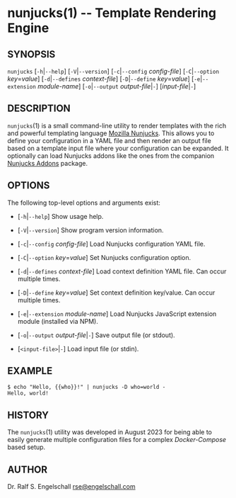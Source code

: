 
# nunjucks(1) -- Template Rendering Engine

## SYNOPSIS

`nunjucks`
\[`-h`|`--help`\]
\[`-V`|`--version`\]
\[`-c`|`--config` *config-file*\]
\[`-C`|`--option` *key*=*value*\]
\[`-d`|`--defines` *context-file*\]
\[`-D`|`--define` *key*=*value*\]
\[`-e`|`--extension` *module-name*\]
\[`-o`|`--output` *output-file*|`-`\]
\[*input-file*|`-`\]

## DESCRIPTION

`nunjucks`(1) is a small command-line utility to render templates with the rich
and powerful templating language [Mozilla Nunjucks](https://mozilla.github.io/nunjucks/).
This allows you to define your configuration in a YAML file and then render
an output file based on a template input file where your configuration can be expanded.
It optionally can load Nunjucks addons like the ones from the companion
[Nunjucks Addons](https://github.com/rse/nunjucks-addons) package.

## OPTIONS

The following top-level options and arguments exist:

- \[`-h`|`--help`\]
  Show usage help.

- \[`-V`|`--version`\]
  Show program version information.

- \[`-c`|`--config` *config-file*\]
  Load Nunjucks configuration YAML file.

- \[`-C`|`--option` *key*=*value*\]
  Set Nunjucks configuration option.

- \[`-d`|`--defines` *context-file*\]
  Load context definition YAML file.
  Can occur multiple times.

- \[`-D`|`--define` *key*=*value*\]
  Set context definition key/value.
  Can occur multiple times.

- \[`-e`|`--extension` *module-name*\]
  Load Nunjucks JavaScript extension module (installed via NPM).

- \[`-o`|`--output` *output-file*|`-`\]
  Save output file (or stdout).

- \[`<input-file>`|`-`\]
  Load input file (or stdin).

## EXAMPLE

```
$ echo "Hello, {{who}}!" | nunjucks -D who=world -
Hello, world!
```

## HISTORY

The `nunjucks`(1) utility was developed in August 2023 for being
able to easily generate multiple configuration files for a complex
*Docker-Compose* based setup.

## AUTHOR

Dr. Ralf S. Engelschall <rse@engelschall.com>

